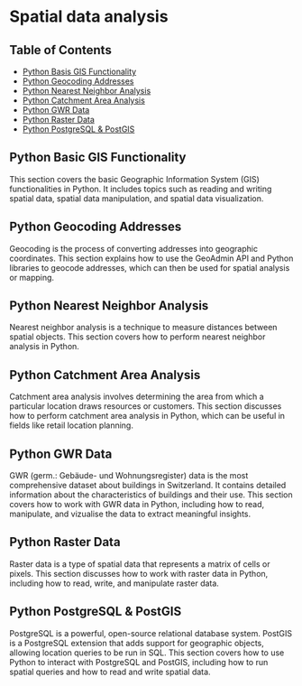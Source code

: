 # Spatial data analysis

## Table of Contents
- [Python Basis GIS Functionality](#python-basic-gis-functionality)
- [Python Geocoding Addresses](#python-geocoding-addresses)
- [Python Nearest Neighbor Analysis](#python-nearest-neighbor-analysis)
- [Python Catchment Area Analysis](#python-catchment-area-analysis)
- [Python GWR Data](#python-gwr-data)
- [Python Raster Data](#python-raster-data)
- [Python PostgreSQL & PostGIS](#python-postgresql-&-postgis)


## Python Basic GIS Functionality

This section covers the basic Geographic Information System (GIS) functionalities in Python. It includes topics such as reading and writing spatial data, spatial data manipulation, and spatial data visualization.

## Python Geocoding Addresses

Geocoding is the process of converting addresses into geographic coordinates. This section explains how to use the GeoAdmin API and Python libraries to geocode addresses, which can then be used for spatial analysis or mapping.

## Python Nearest Neighbor Analysis

Nearest neighbor analysis is a technique to measure distances between spatial objects. This section covers how to perform nearest neighbor analysis in Python.

## Python Catchment Area Analysis

Catchment area analysis involves determining the area from which a particular location draws resources or customers. This section discusses how to perform catchment area analysis in Python, which can be useful in fields like retail location planning.

## Python GWR Data

GWR (germ.: Gebäude- und Wohnungsregister) data is the most comprehensive dataset about buildings in Switzerland. It contains detailed information about the characteristics of buildings and their use. This section covers how to work with GWR data in Python, including how to read, manipulate, and vizualise the data to extract meaningful insights.

## Python Raster Data

Raster data is a type of spatial data that represents a matrix of cells or pixels. This section discusses how to work with raster data in Python, including how to read, write, and manipulate raster data.

## Python PostgreSQL & PostGIS

PostgreSQL is a powerful, open-source relational database system. PostGIS is a PostgreSQL extension that adds support for geographic objects, allowing location queries to be run in SQL. This section covers how to use Python to interact with PostgreSQL and PostGIS, including how to run spatial queries and how to read and write spatial data.
